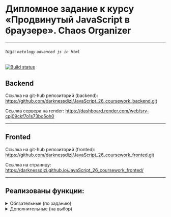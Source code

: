 # Дипломное задание к курсу «Продвинутый JavaScript в браузере». Chaos Organizer
---

###### tags: `netology` `advanced js in html`

[![Build status](https://ci.appveyor.com/api/projects/status/25hw0a8fgfrdh7xq?svg=true)](https://ci.appveyor.com/project/darknessdizi/javascript-26-coursework-fronted)

## Backend

Ссылка на git-hub репозиторий (backend): https://github.com/darknessdizi/JavaScript_26_coursework_backend.git

Ссылка сервера на render: https://dashboard.render.com/web/srv-cpj09ckf7o1s73bo5oh0

---

## Fronted

Ссылка на git-hub репозиторий (fronted): https://github.com/darknessdizi/JavaScript_26_coursework_fronted.git

Ссылка на страницу: https://darknessdizi.github.io/JavaScript_26_coursework_fronted/

---

## Реализованы функции:
<details>
<summary>Обязательные (по заданию)</summary>

1. Сохранение в истории ссылок и текстовых сообщений.
   - Напишите свое сообщение в поле ввода (пункт 1 на рисунке) и нажмите "Enter". Оно будет сохранено на сервере и добавлено в поле приложения (пункт 2 на рисунке).
   - При перезапуске страницы приложения все сохраненные на сервере сообщения автоматически будут подгружены в чат приложения (пункт 2 на рисунке).
   - Репозиторий [сервера](https://github.com/darknessdizi/JavaScript_26_coursework_backend.git)
  ![Ссылки](/pic/screen1.png)

2. Ссылки (`http://` или `https://`) должны быть кликабельны и отображаться, как ссылки.
   - Ссылки сохраненные в чате являются кликабельными и отображаются, как ссылки (пункт 1 на рисунке). При нажатии на них курсором мыши Вас переадресуют по адресу ссылки.
  ![Ссылки](/pic/screen2.png)

3. Сохранение в истории изображений, видео и аудио (как файлов) — через Drag & Drop и через иконку загрузки.
   - Нажатие на иконку скрепка (пункт 1 на рисунке 1) открывает поле для выбора файлов (пункт 2 на рисунке 1).
   - Выбрать можно 1 файл или несколько за один раз (пункт 3 на рисунке 1). Нажав кнопку открыть в поле ввода (пункт 3 на рисунке 1), приложение отправит запрос на сервер для сохранения выбранных файлов на сервере. При успешном сохранении файлы будут добавлены в приложение.
   - Файлы можно добавлять в приложение так же через Drag & Drop (пункт 4 на рисунке 1).
  ![files](/pic/screen3.png)
   - Ограничений по типу добавляемых файлов нет (пункт 1 на рисунке 2). Приложение определяет добавленные файлы по 4 типам (image, video, audio, files). Если добавленный файл не попадает под тип ***image, video, audio***, он будет добавлен в приложение, как тип ***files*** (пункт 2 на рисунке 2).
  ![files](/pic/screen4.png)

4. Скачивание файлов на компьютер пользователя.
   - Скачивание аудио и видео можно осуществить через браузерные ссылки (пункт 1 на рисунке 1). При нажатии на данные иконки, откроется меню загрузки файлов (пункт 1 на рисунке 2).
  ![links](/pic/screen5.png)
   - Так же скачивание файлов можно осуществить через иконку загрузки (пункт 2 на рисунке 2). Данная иконка имеется у всех файлов, кроме текстовых сообщений.
  ![links](/pic/screen6.png)

5. Ленивая подгрузка: сначала подгружаются последние 10 сообщений, при прокрутке вверх подгружаются следующие 10 и т. д.
   - Реализована "ленивая подгрузка". При получении данных от сервера, приложение отобразит только последние 10 сообщений.
   - Положение скрола при этом переместится максимально вниз (пункт 1 на рисунке 1).
  ![scroll](/pic/screen7.png)
   - Если скрол поднимется вверх до максимального значения (пункт 1 на рисунке 2) и имеются файлы для отображения в памяти приложения, тогда будет произведена подгрузка еще 10 файлов и т.д. Скролл при этом будет удерживать свою позицию напротив просматриваемого файла (пункт 2 на рисунке 2).
  ![scroll](/pic/screen9.png)
  ![scroll](/pic/screen8.png)

</details>

<details>
<summary>Дополнительные (на выбор)</summary>

1. Синхронизация: если приложение открыто в нескольких окнах или вкладках, то контент должен быть синхронизирован.
    - Реализована синхронизация контента. При открытии нескольких страниц, если добавить сообщение, удалить его или изменить статус сообщения, это изменение отобразится на всех страницах.
    - Исключение составляет, если окно открыто в режиме отображения избранных сообщений. В этом случае, синхронизация между окнами в данном окне будет касаться только изменений связанных с сообщениями имеющими статус избранное. 
  
2. Запись видео и аудио, используя API браузера.
    - Нажав на иконку микрофона или видеокамеры (пункт 1 на рисунке 1) приложение произведет подключение к Вашим медиа-устройствам. Если подключение производится в первый раз, тогда браузер запросит разрешение (пункт 2 на рисунке 1) или блокировку (пункт 3 на рисунке 1). Само приложение будет находится в готовности к записи медиапотока (пункт 4 на рисунке 1). 
  ![media](/pic/screen10.png)
   Получив разрешение на использование медиа-устройств, приложение начнет запись медиапотока (пункт 5 на рисунке 2 для audio).
  ![media](/pic/screen13.png)
  (пункт 6 на рисунке 3 для video)
  ![media](/pic/screen14.png)
    - Если заблокировать медиа-устройство или оно не исправно (отсутсвует подключение). Приложение проинформирует об этом вызвав модальное окно в зависимости от типа неподключенного устройства (пункт 1 на рисунке 4).
  ![media](/pic/screen11.png)
  (пункт 2 на рисунке 5).
  ![media](/pic/screen12.png)
   - Нажав кнопку ОК при записи медиапотока. Запись остановится и приложение отправит файл на сервер для его сохранения. При успешном сохранении файла на сервере оно будет добавлено в чат приложения (пункт 5 на рисунке 6). 
  ![media](/pic/screen15.png)

3. Отправка геолокации.
    - Приложение предусматривает использование геолокации. При первом отправлении сообщения, появится запрос от браузера на использование геолокации (пункт 1 на рисунке 1).
  ![geolocation](/pic/screen16.png)
    - Если разрешить приложению использовать геолокацию, то при отправке сообщений приложене будет получать Ваши координаты от браузера и отображать их в нижней части сообщения автоматически (пункт 4 на рисунке 2).
  ![geolocation](/pic/screen19.png)
    - Если браузер не может нам предоставить координаты или пользователь запретил браузеру определять местоположение, появится модальное окно запрашивающее прописать координаты вручную (пункт 2 на рисунке 3).
  ![geolocation](/pic/screen17.png)
    - Если пользователь введет координаты вручную не по образцу или это будут не координаты, тогда модальное окно покажет ошибку (пункт 3 на рисунке 4).
  ![geolocation](/pic/screen18.png)

4. Воспроизведение видео/аудио, используя API браузера.
    - Добавленные видео и аудио сообщения можно просматривать непосредственно в чате. Для этого можно использовать кнопки управления на соответствующих файлах (пункт 1 на рисунке 1).
  ![look](/pic/screen20.png)
   
5. Добавление сообщения в избранное, должен быть интерфейс для просмотра избранного.
    - 
   
6. Просмотр вложений по категориям: аудио, видео, изображения, другие файлы (см. боковое меню Telegram).
   
7. Поддержка смайликов (emoji).

</details>
